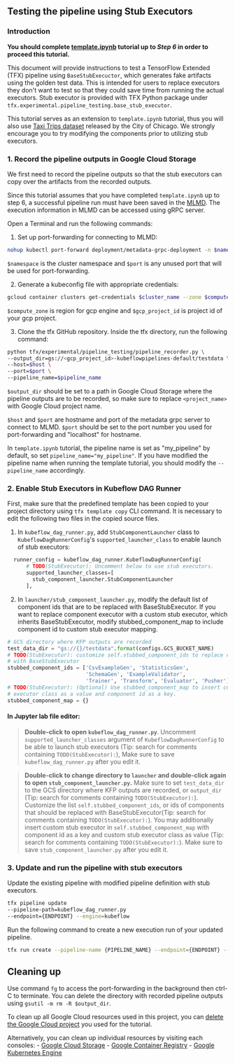 
## Testing the pipeline using Stub Executors

### Introduction
**You should complete [template.ipynb](https://github.com/tensorflow/tfx/blob/master/docs/tutorials/tfx/template.ipynb) tutorial up to *Step 6* in order to proceed this tutorial.**

This document will provide instructions to test a TensorFlow Extended (TFX) pipeline
using `BaseStubExecuctor`, which generates fake artifacts using the golden test data. This is intended for users to replace executors they don't want to test so that they could save time from running the actual executors. Stub executor is provided with TFX Python package under `tfx.experimental.pipeline_testing.base_stub_executor`.

This tutorial serves as an extension to `template.ipynb` tutorial, thus you will also use [Taxi Trips dataset](
https://data.cityofchicago.org/Transportation/Taxi-Trips/wrvz-psew)
released by the City of Chicago. We strongly encourage you to try modifying the components prior to utilizing stub executors.

### 1. Record the pipeline outputs in Google Cloud Storage

We first need to record the pipeline outputs so that the stub executors can copy over the artifacts from the recorded outputs.

Since this tutorial assumes that you have completed `template.ipynb` up to step 6, a successful pipeline run must have been saved in the [MLMD](https://www.tensorflow.org/tfx/guide/mlmd). The execution information in MLMD can be accessed using gRPC server. 

Open a Terminal and run the following commands:

1.  Set up port-forwarding for connecting to MLMD:
```bash
nohup kubectl port-forward deployment/metadata-grpc-deployment -n $namespace $port:8080 &
```
`$namespace` is the cluster namespace and `$port` is any unused port that will be used for port-forwarding.

2.  Generate a kubeconfig file with appropriate credentials:
```bash
gcloud container clusters get-credentials $cluster_name --zone $compute_zone --project $gcp_project_id
```
`$compute_zone` is region for gcp engine and `$gcp_project_id` is project id of your gcp project.

3.  Clone the tfx GitHub repository. Inside the tfx directory, run the following command:

```bash
python tfx/experimental/pipeline_testing/pipeline_recorder.py \
--output_dir=gs://<gcp_project_id>-kubeflowpipelines-default/testdata \
--host=$host \
--port=$port \
--pipeline_name=$pipeline_name
```

`$output_dir` should be set to a path in Google Cloud Storage where the pipeline outputs are to be recorded, so make sure to replace `<project_name>` with Google Cloud project name.

`$host` and `$port` are hostname and port of the metadata grpc server to connect to MLMD. `$port` should be set to the port number you used for port-forwarding and "localhost" for hostname.

In `template.ipynb` tutorial, the pipeline name is set as "my_pipeline" by default, so set `pipeline_name="my_pipeline"`. If you have modified the pipeline name when running the template tutorial, you should modify the `--pipeline_name` accordingly.

### 2. Enable Stub Executors in Kubeflow DAG Runner

First, make sure that the predefined template has been copied to your project directory using `tfx template copy` CLI command. It is necessary to edit the following two files in the copied source files.

1.  In `kubeflow_dag_runner.py`, add `StubComponentLauncher` class to `KubeflowDagRunnerConfig`'s `supported_launcher_class` to enable launch of stub executors:

``` python
  runner_config = kubeflow_dag_runner.KubeflowDagRunnerConfig(
      # TODO(StubExecutor): Uncomment below to use stub executors.
      supported_launcher_classes=[
        stub_component_launcher.StubComponentLauncher
      ],
```

2.  In `launcher/stub_component_launcher.py`, modify the default list of component ids that are to be replaced with BaseStubExecutor. If you want to replace component executor with a custom stub executor, which inherits BaseStubExecutor, modify stubbed_component_map to include component id to custom stub executor mapping. 
```python
# GCS directory where KFP outputs are recorded
test_data_dir = "gs://{}/testdata".format(configs.GCS_BUCKET_NAME)
# TODO(StubExecutor): customize self.stubbed_component_ids to replace components
# with BaseStubExecutor
stubbed_component_ids = ['CsvExampleGen', 'StatisticsGen',
                         'SchemaGen', 'ExampleValidator',
                         'Trainer', 'Transform', 'Evaluator', 'Pusher']
# TODO(StubExecutor): (Optional) Use stubbed_component_map to insert custom stub
# executor class as a value and component id as a key.
stubbed_component_map = {}
```

#### In Jupyter lab file editor:
>**Double-click to open `kubeflow_dag_runner.py`**. 
Uncomment `supported_launcher_classes` argument of `KubeflowDagRunnerConfig` to be able to launch stub executors (Tip: search for comments containing `TODO(StubExecutor):`),  Make sure to save `kubeflow_dag_runner.py` after you edit it.



>**Double-click to change directory to `launcher` and double-click again to open `stub_component_launcher.py`.**
Make sure to set `test_data_dir` to the GCS directory where KFP outputs are recorded, or `output_dir` (Tip: search for comments containing `TODO(StubExecutor):`). Customize the list `self.stubbed_component_ids`, or ids of components that should be replaced with BaseStubExecutor(Tip: search for comments containing `TODO(StubExecutor):`). You may additionally insert custom stub executor in `self.stubbed_component_map` with component id as a key and custom stub executor class as value (Tip: search for comments containing `TODO(StubExecutor):`). Make sure to save `stub_component_launcher.py` after you edit it.

### 3. Update and run the pipeline with stub executors
Update the existing pipeline with modified pipeline definition with stub executors.
```bash
tfx pipeline update
--pipeline-path=kubeflow_dag_runner.py
--endpoint={ENDPOINT} --engine=kubeflow
```

Run the following command to create a new execution run of your updated pipeline.

```bash
tfx run create --pipeline-name {PIPELINE_NAME} --endpoint={ENDPOINT} --engine=kubeflow
```


## Cleaning up

Use command `fg` to access the port-forwarding in the background then ctrl-C to terminate.
You can delete the directory with recorded pipeline outputs using `gsutil -m rm -R $output_dir`.

To clean up all Google Cloud resources used in this project, you can
[delete the Google Cloud project](https://cloud.google.com/resource-manager/docs/creating-managing-projects#shutting_down_projects)
you used for the tutorial.

Alternatively, you can clean up individual resources by visiting each
consoles: - [Google Cloud Storage](https://console.cloud.google.com/storage) -
[Google Container Registry](https://console.cloud.google.com/gcr) -
[Google Kubernetes Engine](https://console.cloud.google.com/kubernetes)
